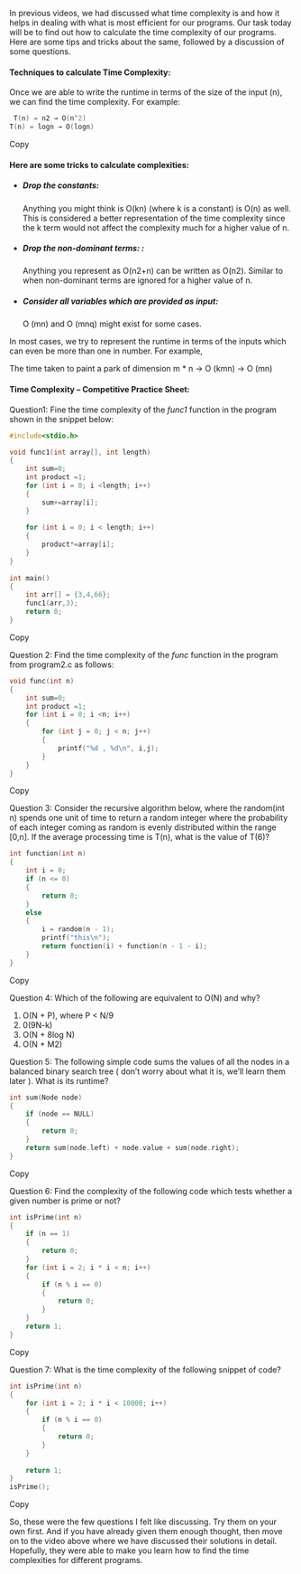 In previous videos, we had discussed what time complexity is and how it helps in dealing with what is most efficient for our programs. Our task today will be to find out how to calculate the time complexity of our programs. Here are some tips and tricks about the same, followed by a discussion of some questions.

#### Techniques to calculate Time Complexity:  

Once we are able to write the runtime in terms of the size of the input (n), we can find the time complexity. For example:  

```c
 T(n) = n2 → O(n^2)
T(n) = logn → O(logn)
```

Copy

#### Here are some tricks to calculate complexities:

- ##### Drop the constants:
    
    Anything you might think is O(kn) (where k is a constant) is O(n) as well. This is considered a better representation of the time complexity since the k term would not affect the complexity much for a higher value of n.
    

- ##### Drop the non-dominant terms: : 
    
    Anything you represent as O(n2+n) can be written as O(n2). Similar to when non-dominant terms are ignored for a higher value of n.
    
- ##### Consider all variables which are provided as input:
    
    O (mn) and O (mnq) might exist for some cases.
    

In most cases, we try to represent the runtime in terms of the inputs which can even be more than one in number. For example,

The time taken to paint a park of dimension m * n → O (kmn) → O (mn) 

#### Time Complexity – Competitive Practice Sheet:

Question1: Fine the time complexity of the _func1_ function in the program shown in the snippet below:

```c
#include<stdio.h>

void func1(int array[], int length)
{
    int sum=0;
    int product =1;
    for (int i = 0; i <length; i++)
    {
        sum+=array[i];
    }
 
    for (int i = 0; i < length; i++)
    {
        product*=array[i];
    }
}
 
int main()
{
    int arr[] = {3,4,66};
    func1(arr,3);
    return 0;
}
```

Copy

Question 2: Find the time complexity of the _func_ function in the program from program2.c as follows:

```c
void func(int n)
{
    int sum=0;
    int product =1;
    for (int i = 0; i <n; i++)
    {
        for (int j = 0; j < n; j++)
        {
            printf("%d , %d\n", i,j);
        }
    }
}
```

Copy

Question 3: Consider the recursive algorithm below, where the random(int n) spends one unit of time to return a random integer where the probability of each integer coming as random is evenly distributed within the range [0,n]. If the average processing time is T(n), what is the value of T(6)?

```c
int function(int n)
{
    int i = 0;
    if (n <= 0)
    {
        return 0;
    }
    else
    {
        i = random(n - 1);
        printf("this\n");
        return function(i) + function(n - 1 - i);
    }
}
```

Copy

Question 4: Which of the following are equivalent to O(N) and why?

1. O(N + P), where P < N/9
2. 0(9N-k)
3. O(N + 8log N)
4. O(N + M2)

Question 5: The following simple code sums the values of all the nodes in a balanced binary search tree ( don’t worry about what it is, we’ll learn them later ). What is its runtime?

```c
int sum(Node node)
{
    if (node == NULL)
    {
        return 0;
    }
    return sum(node.left) + node.value + sum(node.right);
}
```

Copy

Question 6: Find the complexity of the following code which tests whether a given number is prime or not?

```c
int isPrime(int n)
{
    if (n == 1)
    {
        return 0;
    }
    for (int i = 2; i * i < n; i++)
    {
        if (n % i == 0)
        {
            return 0;
        }
    }
    return 1;
}
```

Copy

Question 7: What is the time complexity of the following snippet of code?

```c
int isPrime(int n)
{
    for (int i = 2; i * i < 10000; i++)
    {
        if (n % i == 0)
        {
            return 0;
        }
    }
 
    return 1;
}
isPrime();
```

Copy

So, these were the few questions I felt like discussing. Try them on your own first. And if you have already given them enough thought, then move on to the video above where we have discussed their solutions in detail. Hopefully, they were able to make you learn how to find the time complexities for different programs.
